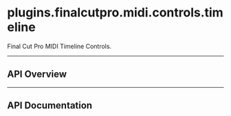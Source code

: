 # plugins.finalcutpro.midi.controls.timeline

Final Cut Pro MIDI Timeline Controls.

---

## API Overview

---

## API Documentation


